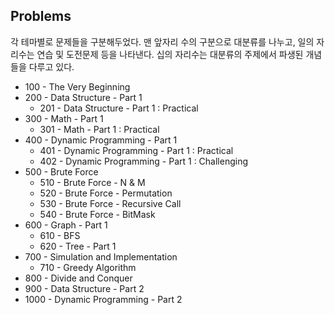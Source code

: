 ## Problems
각 테마별로 문제들을 구분해두었다. 맨 앞자리 수의 구분으로 대분류를 나누고, 일의 자리수는 연습 및 도전문제 등을 나타낸다. 십의 자리수는 대분류의 주제에서 파생된 개념들을 다루고 있다.

* 100 - The Very Beginning
* 200 - Data Structure - Part 1
    * 201 - Data Structure - Part 1 : Practical
* 300 - Math - Part 1
    * 301 - Math - Part 1 : Practical
* 400 - Dynamic Programming - Part 1
    * 401 - Dynamic Programming - Part 1 : Practical
    * 402 - Dynamic Programming - Part 1 : Challenging
* 500 - Brute Force
    * 510 - Brute Force - N & M
    * 520 - Brute Force - Permutation
    * 530 - Brute Force - Recursive Call
    * 540 - Brute Force - BitMask
* 600 - Graph - Part 1
    * 610 - BFS
    * 620 - Tree - Part 1
* 700 - Simulation and Implementation
    * 710 - Greedy Algorithm
* 800 - Divide and Conquer
* 900 - Data Structure - Part 2
* 1000 - Dynamic Programming - Part 2